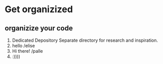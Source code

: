 # Get organizized
## organizize your code
1. Dedicated Depository 
Separate directory for research and inspiration.
2. hello /elise
3. Hi there! /palle
4. :))))
